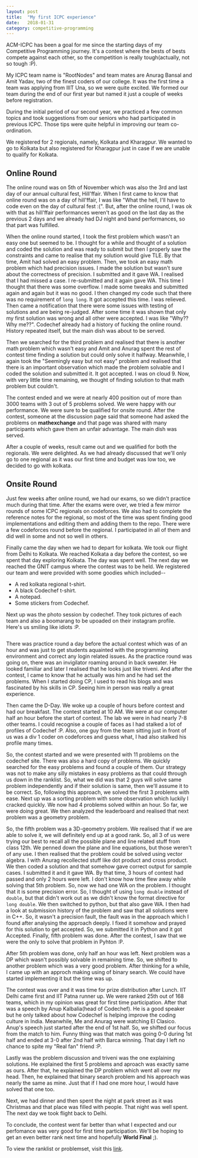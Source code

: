 ```yaml
---
layout: post
title:  "My first ICPC experience"
date:   2018-01-31
category: competitive-programming
---
```


<p class="intro"><span class="dropcap">A</span>CM-ICPC has been a goal for me since the starting days of my Competitive Programming journey. It's a contest where the bests of bests compete against each other, so the competition is really tough(actually, not so tough :P).</p>

<p class="intro">My ICPC team name is "RootNodes" and team mates are Anurag Bansal and Amit Yadav, two of the finest coders of our college. It was the first time a team was applying from IIIT Una, so we were quite excited. We formed our team during the end of our first year but named it just a couple of weeks before registration.</p>

<p class="intro">During the initial period of our second year, we practiced a few common topics and took suggestions from our seniors who had participated in previous ICPC. Those tips were quite helpful in improving our team co-ordination.</p>

<p class="intro">We registered for 2 regionals, namely, Kolkata and Kharagpur. We wanted to go to Kolkata but also registered for Kharagpur just in case if we are unable to qualify for Kolkata.</p>

## Online Round

The online round was on 5th of November which was also the 3rd and last day of our annual cultural fest, Hill'ffair. When I first came to know that online round was on a day of hill'ffair, I was like "What the hell, I'll have to code even on the day of cultural fest :(". But, after the online round, I was ok with that as hill'ffair performances weren't as good on the last day as the previous 2 days and we already had DJ night and band performances, so that part was fulfilled. 

When the online round started, I took the first problem which wasn't an easy one but seemed to be. I thought for a while and thought of a solution and coded the solution and was ready to submit but then I properly saw the constraints and came to realise that my solution would give TLE. By that time, Amit had solved an easy problem. Then, we took an easy math problem which had precision issues. I made the solution but wasn't sure about the correctness of precision. I submitted and it gave WA. I realised that I had missed a case. I re-submitted and it again gave WA. This time I thought that there was some overflow. I made some tweaks and submitted again and again but it was no good. I then changed my code such that there was no requirement of ``long long``. It got accepted this time. I was relieved. Then came a notification that there were some issues with testing of solutions and are being re-judged. After some time it was shown that only my first solution was wrong and all other were accepted. I was like "Why?? Why me??". Codechef already had a history of fucking the online round. History repeated itself, but the main dish was about to be served.

Then we searched for the third problem and realised that there is another math problem which wasn't easy and Amit and Anurag spent the rest of contest time finding a solution but could only solve it halfway. Meanwhile, I again took the "Seemingly easy but not easy" problem and realised that there is an important observation which made the problem solvable and I coded the solution and submitted it. It got accepted. I was on cloud 9. Now, with very little time remaining, we thought of finding solution to that math problem but couldn't.

The contest ended and we were at nearly 400 position out of more than 3000 teams with 3 out of 5 problems solved. We were happy with our performance. We were sure to be qualified for onsite round. After the contest, someone at the discussion page said that someone had asked the problems on **mathexchange** and that page was shared with many participants which gave them an unfair advantage. The main dish was served.

After a couple of weeks, result came out and we qualified for both the regionals. We were delighted. As we had already discussed that we'll only go to one regional as it was our first time and budget was low too, we decided to go with kolkata.

## Onsite Round

Just few weeks after online round, we had our exams, so we didn't practice much during that time. After the exams were over, we tried a few mirror rounds of some ICPC regionals on codeforces. We also had to complete the reference notes for the regional, so most of the time was spent finding good implementations and editing them and adding them to the repo. There were a few codeforces round before the regional. I participated in all of them and did well in some and not so well in others.

Finally came the day when we had to depart for kolkata. We took our flight from Delhi to Kolkata. We reached Kolkata a day before the contest, so we spent that day exploring Kolkata. The day was spent well. The next day we reached the GNIT campus where the contest was to be held. We registered our team and were provided with some goodies which included--

*	A red kolkata regional t-shirt.
*	A black Codechef t-shirt.
*	A notepad.
*	Some stickers from Codechef.

Next up was the photo session by codechef. They took pictures of each team and also a boomarang to be upoaded on their instagram profile. Here's us smiling like idiots :P.

<img src="{{ '/assets/img/team.jpg' | prepend: site.baseurl }}" alt=""> 

There was practice round a day before the actual contest which was of an hour and was just to get students aquainted with the programming environment and correct any login related issues. As the practice round was going on, there was an invigilator roaming around in back sweater. He looked familiar and later I realised that he looks just like triveni. And after the contest, I came to know that he actually was him and he had set the problems. When I started doing CP, I used to read his blogs and was fascinated by his skills in CP. Seeing him in person was really a great experience.

Then came the D-Day. We woke up a couple of hours before contest and had our breakfast. The contest started at 10 AM. We were at our computer half an hour before the start of contest. The lab we were in had nearly 7-8 other teams. I could recognise a couple of faces as I had stalked a lot of profiles of Codechef :P. Also, one guy from the team sitting just in front of us was a div 1 coder on codeforces and guess what, I had also stalked his profile many times.

So, the contest started and we were presented with 11 problems on the codechef site. There was also a hard copy of problems. We quickly searched for the easy problems and found a couple of them. Our strategy was not to make any silly mistakes in easy problems as that could through us down in the ranklist. So, what we did was that 2 guys will solve same problem independently and if their solution is same, then we'll assume it to be correct. So, following this approach, we solved the first 3 problems with ease. Next up was a sorting problem with some observation which luckily I cracked quickly. We now had 4 problems solved within an hour. So far, we were doing great. We then analyzed the leaderboard and realised that next problem was a geometry problem. 

So, the fifth problem was a 3D-geometry problem. We realised that if we are able to solve it, we will definitely end up at a good rank. So, all 3 of us were trying our best to recall all the possible plane and line related stuff from class 12th. We penned down the plane and line equations, but those weren't of any use. I then realised that the problem could be solved using vector algebra. I with Anurag recollected stuff like dot product and cross product. We then coded a solution and that somehow gave correct output for sample cases. I submitted it and it gave WA. By that time, 3 hours of contest had passed and only 2 hours were left. I don't know how time flew away while solving that 5th problem. So, now we had one WA on the problem. I thought that it is some precision error. So, I thought of using ``long double`` instead of ``double``, but that didn't work out as we didn't know the format directive for ``long double``. We then switched to python, but that also gave WA. I then had a look at submission history of the problem and saw that all solutions were in C++. So, it wasn't a precision fault, the fault was in the approach which I found after analysing the approach deeply. I fixed it somehow and prayed for this solution to get accepted. So, we submitted it in Python and it got Accepted. Finally, fifth problem was done. After the contest, I saw that we were the only to solve that problem in Pyhton :P.

After 5th problem was done, only half an hour was left. Next problem was a DP which wasn't possibly solvable in remaining time. So, we shifted to another problem which was a very good problem. After thinking for a while, I came up with an approch making using of binary search. We could have started implementing it but the time was up.

The contest was over and it was time for prize distribution after Lunch. IIT Delhi came first and IIT Patna runner up. We were ranked 25th out of 168 teams, which in my opinion was great for first time participation. After that was a speech by Anup Kalbalia(head of Codechef). He is a good speaker but he only talked about how Codechef is helping improve the coding culture in India. Meanwhile, Me and Anurag were watching El Clasico. Anup's speech just started after the end of 1st half. So, we shifted our focus from the match to him. Funny thing was that match was going 0-0 during 1st half and ended at 3-0 after 2nd half with Barca winning. That day I left no chance to spite my "Real fan" friend :P.

Lastly was the problem discussion and triveni was the one explaining solutions. He explained the first 5 problems and aproach was exactly same as ours. After that, he explained the DP problem which went all over my head. Then, he explained that binary search problem and his approach was nearly the same as mine. Just that if I had one more hour, I would have solved that one too.

Next, we had dinner and then spent the night at park street as it was Christmas and that place was filled with people. That night was well spent. The next day we took flight back to Delhi.

To conclude, the contest went far better than what I expected and our perfomance was very good for first time participation. We'll be hoping to get an even better rank next time and hopefully **World Final** ;).

To view the ranklist or problemset, visit this [link](http://icpckolkata.in/).